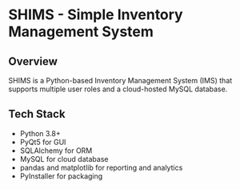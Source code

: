 # SHIMS - Simple Inventory Management System

## Overview

SHIMS is a Python-based Inventory Management System (IMS) that supports multiple user roles and a cloud-hosted MySQL database.

## Tech Stack

- Python 3.8+
- PyQt5 for GUI
- SQLAlchemy for ORM
- MySQL for cloud database
- pandas and matplotlib for reporting and analytics
- PyInstaller for packaging
